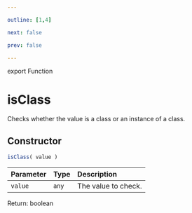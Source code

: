 ```yaml
---

outline: [1,4]

next: false

prev: false

---
```


export Function
# isClass

Checks whether the value is a class or an instance of a class.

## Constructor
 ```ts
 isClass( value )
 ```
 
 | Parameter | Type | Description |
| :--- | :--- | :--- |
| `value` | `any` | The value to check. |

Return: boolean
